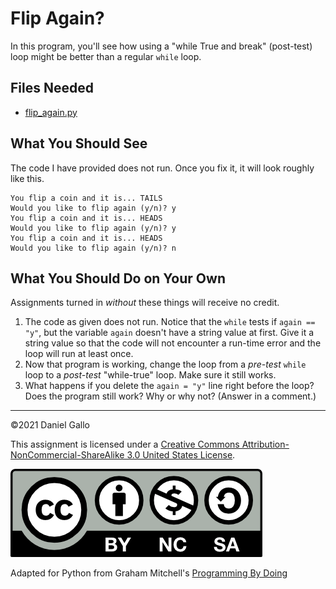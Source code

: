 # Flip Again?

In this program, you'll see how using a "while True and break" (post-test) loop might be better than a regular `while` loop.


## Files Needed

* [flip_again.py](../_static/examples/flip_again.py)


What You Should See
-------------------

The code I have provided does not run. Once you fix it, it will look roughly like this.

```
You flip a coin and it is... TAILS
Would you like to flip again (y/n)? y
You flip a coin and it is... HEADS
Would you like to flip again (y/n)? y
You flip a coin and it is... HEADS
Would you like to flip again (y/n)? n
```

What You Should Do on Your Own
------------------------------
Assignments turned in *without* these things will receive
no credit.

1. The code as given does not run. Notice that the `while` tests if `again == "y"`, but the variable `again` doesn't have a string value at first. Give it a string value so that the code will not encounter a run-time error and the loop will run at least once.
2. Now that program is working, change the loop from a *pre-test* `while` loop to a *post-test* "while-true" loop. Make sure it still works. 
3. What happens if you delete the `again = "y"` line right before the loop? Does the program still work? Why or why not? (Answer in a comment.)


---


©2021 Daniel Gallo


This assignment is licensed under a
[Creative Commons Attribution-NonCommercial-ShareAlike 3.0 United States License](https://creativecommons.org/licenses/by-nc-sa/3.0/us/deed.en_US).  

![Creative Commons License](images/by-nc-sa.png)

Adapted for Python from Graham Mitchell's [Programming By Doing](https://programmingbydoing.com/)